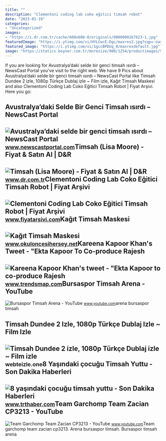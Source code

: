 ```yaml
---
title: ""
description: "Clementoni coding lab coko eğitici timsah robot"
date: "2023-01-19"
categories:
- "Uncategorized"
images:
- "https://i.dr.com.tr/cache/600x600-0/originals/0000000267623-1.jpg"
featuredImage: "https://i.ytimg.com/vi/HYLCwcE-Dgc/maxres2.jpg?sqp=-oaymwEoCIAKENAF8quKqQMcGADwAQH4AYwCgALgA4oCDAgAEAEYRSBHKGUwDw==&amp;rs=AOn4CLC_ulBvmvqa2cf2uT56Qfk3FCYaDA"
featured_image: "https://i.ytimg.com/vi/1gccBPDUq_0/maxresdefault.jpg"
image: "https://statics.boyner.com.tr/mnresize/900/1254/productimages/5002660709_X_01.jpg"
---
```


If you are looking for Avustralya’daki selde bir genci timsah ısırdı – NewsCast Portal you've visit to the right web. We have 9 Pics about Avustralya’daki selde bir genci timsah ısırdı – NewsCast Portal like Timsah Dundee 2 izle, 1080p Türkçe Dublaj izle ~ Film izle, Kağıt Timsah Maskesi and also Clementoni Coding Lab Coko Eğitici Timsah Robot | Fiyat Arşivi. Here you go:

Avustralya’daki Selde Bir Genci Timsah ısırdı – NewsCast Portal
---------------------------------------------------------------

 ![Avustralya’daki selde bir genci timsah ısırdı – NewsCast Portal](https://trthaberstatic.cdn.wp.trt.com.tr/resimler/1898000/timsah-a-1898045.jpg) <small>www.newscastportal.com</small>Timsah (Lisa Moore) - Fiyat &amp; Satın Al | D&amp;R
----------------------------------------------------

 ![Timsah (Lisa Moore) - Fiyat & Satın Al | D&R](https://i.dr.com.tr/cache/600x600-0/originals/0000000267623-1.jpg) <small>www.dr.com.tr</small>Clementoni Coding Lab Coko Eğitici Timsah Robot | Fiyat Arşivi
--------------------------------------------------------------

 ![Clementoni Coding Lab Coko Eğitici Timsah Robot | Fiyat Arşivi](https://statics.boyner.com.tr/mnresize/900/1254/productimages/5002660709_X_01.jpg) <small>www.fiyatarsivi.com</small>Kağıt Timsah Maskesi
--------------------

 ![Kağıt Timsah Maskesi](https://www.okuloncesihersey.net/images/demo/Maske/maske/hayvan/Timsah/çocuklar-için-yazdırılabilir-hayvan-Timsah-maskesi-2.jpg) <small>www.okuloncesihersey.net</small>Kareena Kapoor Khan's Tweet - "Ekta Kapoor To Co-produce Rajesh
---------------------------------------------------------------

 ![Kareena Kapoor Khan's tweet - "Ekta Kapoor to co-produce Rajesh](https://pbs.twimg.com/media/Fcyada8X0AANSFu.jpg) <small>www.trendsmap.com</small>Bursaspor Timsah Arena - YouTube
--------------------------------

 ![Bursaspor Timsah Arena - YouTube](https://i.ytimg.com/vi/1gccBPDUq_0/maxresdefault.jpg) <small>www.youtube.com</small>arena bursaspor timsah

Timsah Dundee 2 Izle, 1080p Türkçe Dublaj Izle ~ Film Izle
----------------------------------------------------------

 ![Timsah Dundee 2 izle, 1080p Türkçe Dublaj izle ~ Film izle](https://image.tmdb.org/t/p/w500_and_h282_face/l4nnri0d2krbQpeRKGNyWhoBtxP.jpg) <small>webteizle.one</small>8 Yaşındaki çocuğu Timsah Yuttu - Son Dakika Haberleri
------------------------------------------------------

 ![8 yaşındaki çocuğu timsah yuttu - Son Dakika Haberleri](https://trthaberstatic.cdn.wp.trt.com.tr/resimler/1678000/timsah-ap-1678071.jpg) <small>www.trthaber.com</small>Team Garchomp Team Zacian CP3213 - YouTube
------------------------------------------

 ![Team Garchomp Team Zacian CP3213 - YouTube](https://i.ytimg.com/vi/HYLCwcE-Dgc/maxres2.jpg?sqp=-oaymwEoCIAKENAF8quKqQMcGADwAQH4AYwCgALgA4oCDAgAEAEYRSBHKGUwDw==&rs=AOn4CLC_ulBvmvqa2cf2uT56Qfk3FCYaDA) <small>www.youtube.com</small>Team garchomp team zacian cp3213. Arena bursaspor timsah. Bursaspor timsah arena

